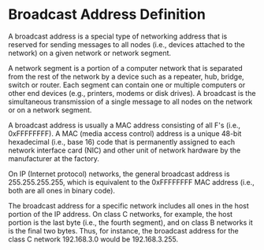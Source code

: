 # Broadcast Address Definition

A broadcast address is a special type of networking address that is reserved for sending messages to all nodes (i.e., devices attached to the network) on a given network or network segment.

A network segment is a portion of a computer network that is separated from the rest of the network by a device such as a repeater, hub, bridge, switch or router. Each segment can contain one or multiple computers or other end devices (e.g., printers, modems or disk drives). A broadcast is the simultaneous transmission of a single message to all nodes on the network or on a network segment.

A broadcast address is usually a MAC address consisting of all F's (i.e., 0xFFFFFFFF). A MAC (media access control) address is a unique 48-bit hexadecimal (i.e., base 16) code that is permanently assigned to each network interface card (NIC) and other unit of network hardware by the manufacturer at the factory.

On IP (Internet protocol) networks, the general broadcast address is 255.255.255.255, which is equivalent to the 0xFFFFFFFF MAC address (i.e., both are all ones in binary code).

The broadcast address for a specific network includes all ones in the host portion of the IP address. On class C networks, for example, the host portion is the last byte (i.e., the fourth segment), and on class B networks it is the final two bytes. Thus, for instance, the broadcast address for the class C network 192.168.3.0 would be 192.168.3.255.